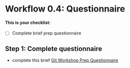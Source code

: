 
# Workflow 0.4: Questionnaire

#### This is your checklist:
- [ ] Complete brief prep questionnaire


## Step 1:  Complete questionnaire
- complete this brief [Git Workshop Prep Questionnaire](https://goo.gl/forms/xF9bqvnBxdz7QCHg2)

